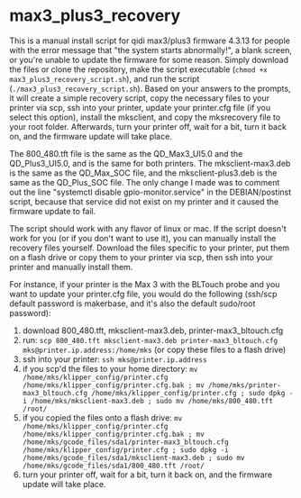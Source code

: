 # max3_plus3_recovery
This is a manual install script for qidi max3/plus3 firmware 4.3.13 for people with the error message that "the system starts abnormally!", a blank screen, or you're unable to update the firmware for some reason. Simply download the files or clone the repository, make the script executable (`chmod +x max3_plus3_recovery_script.sh`), and run the script (`./max3_plus3_recovery_script.sh`). Based on your answers to the prompts, it will create a simple recovery script, copy the necessary files to your printer via scp, ssh into your printer, update your printer.cfg file (if you select this option), install the mksclient, and copy the mksrecovery file to your root folder. Afterwards, turn your printer off, wait for a bit, turn it back on, and the firmware update will take place. 

The 800_480.tft file is the same as the QD_Max3_UI5.0 and the QD_Plus3_UI5.0, and is the same for both printers. The mksclient-max3.deb is the same as the QD_Max_SOC file, and the mksclient-plus3.deb is the same as the QD_Plus_SOC file. The only change I made was to comment out the line "systemctl disable gpio-monitor.service" in the DEBIAN/postinst script, because that service did not exist on my printer and it caused the firmware update to fail. 

The script should work with any flavor of linux or mac. If the script doesn't work for you (or if you don't want to use it), you can manually install the recovery files yourself. Download the files specific to your printer, put them on a flash drive or copy them to your printer via scp, then ssh into your printer and manually install them. 

For instance, if your printer is the Max 3 with the BLTouch probe and you want to update your printer.cfg file, you would do the following (ssh/scp default password is makerbase, and it's also the default sudo/root password):
1. download 800_480.tft, mksclient-max3.deb, printer-max3_bltouch.cfg
2. run: `scp 800_480.tft mksclient-max3.deb printer-max3_bltouch.cfg mks@printer.ip.address:/home/mks` (or copy these files to a flash drive)
3. ssh into your printer: `ssh mks@printer.ip.address`
4. if you scp'd the files to your home directory: `mv /home/mks/klipper_config/printer.cfg /home/mks/klipper_config/printer.cfg.bak ; mv /home/mks/printer-max3_bltouch.cfg /home/mks/klipper_config/printer.cfg ; sudo dpkg -i /home/mks/mksclient-max3.deb ; sudo mv /home/mks/800_480.tft /root/`
5. if you copied the files onto a flash drive: `mv /home/mks/klipper_config/printer.cfg /home/mks/klipper_config/printer.cfg.bak ; mv /home/mks/gcode_files/sda1/printer-max3_bltouch.cfg /home/mks/klipper_config/printer.cfg ; sudo dpkg -i /home/mks/gcode_files/sda1/mksclient-max3.deb ; sudo mv /home/mks/gcode_files/sda1/800_480.tft /root/`
6. turn your printer off, wait for a bit, turn it back on, and the firmware update will take place. 
